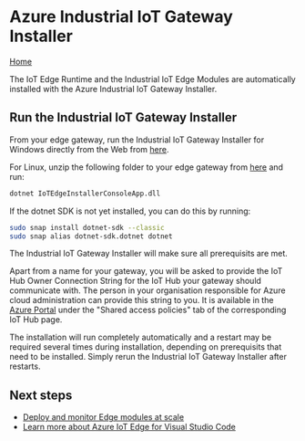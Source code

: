 
# Azure Industrial IoT Gateway Installer

[Home](readme.md)

The IoT Edge Runtime and the Industrial IoT Edge Modules are automatically installed with the Azure Industrial IoT Gateway Installer.

## Run the Industrial IoT Gateway Installer

From your edge gateway, run the Industrial IoT Gateway Installer for Windows directly from the Web from [here](https://github.com/GBBBAS/Industrial-IoT-Gateway-Installer/raw/master/Releases/Windows/setup.exe).

For Linux, unzip the following folder to your edge gateway from [here](https://github.com/GBBBAS/Industrial-IoT-Gateway-Installer/raw/master/Releases/Linux.zip) and run:

   ```bash
   dotnet IoTEdgeInstallerConsoleApp.dll
   ```

If the dotnet SDK is not yet installed, you can do this by running:

   ```bash
   sudo snap install dotnet-sdk --classic
   sudo snap alias dotnet-sdk.dotnet dotnet
   ```

The Industrial IoT Gateway Installer will make sure all prerequisits are met.

Apart from a name for your gateway, you will be asked to provide the IoT Hub Owner Connection String for the IoT Hub your gateway should communicate with. The person in your organisation responsible for Azure cloud administration can provide this string to you. It is available in the [Azure Portal](http://portal.azure.com) under the "Shared access policies" tab of the corresponding IoT Hub page.

The installation will run completely automatically and a restart may be required several times during installation, depending on prerequisits that need to be installed. Simply rerun the Industrial IoT Gateway Installer after restarts.

## Next steps

- [Deploy and monitor Edge modules at scale](https://docs.microsoft.com/azure/iot-edge/how-to-deploy-monitor)
- [Learn more about Azure IoT Edge for Visual Studio Code](https://github.com/microsoft/vscode-azure-iot-edge)
